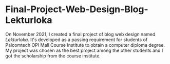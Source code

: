 # Final-Project-Web-Design-Blog-Lekturloka
On November 2021, I created a final project of blog web design named _Lekturloka_. It's developed as a passing requirement for students of Palcomtech OPI Mall Course Institute to obtain a computer diploma degree. My project was chosen as the best project among the other students and I got the scholarship from the course institute.
